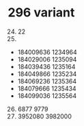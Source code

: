 # 296 variant

24. 22
25. 
- 184009636 1234964
- 184029006 1235094
- 184039436 1235164
- 184049866 1235234
- 184069236 1235364
- 184079666 1235434
- 184099036 1235564
26. 6877 9779
27. 3952080 3982000
